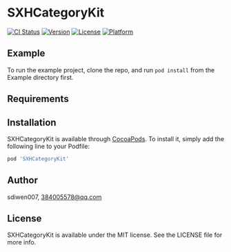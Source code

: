 # SXHCategoryKit

[![CI Status](https://img.shields.io/travis/sdiwen007/SXHCategoryKit.svg?style=flat)](https://travis-ci.org/sdiwen007/SXHCategoryKit)
[![Version](https://img.shields.io/cocoapods/v/SXHCategoryKit.svg?style=flat)](https://cocoapods.org/pods/SXHCategoryKit)
[![License](https://img.shields.io/cocoapods/l/SXHCategoryKit.svg?style=flat)](https://cocoapods.org/pods/SXHCategoryKit)
[![Platform](https://img.shields.io/cocoapods/p/SXHCategoryKit.svg?style=flat)](https://cocoapods.org/pods/SXHCategoryKit)

## Example

To run the example project, clone the repo, and run `pod install` from the Example directory first.

## Requirements

## Installation

SXHCategoryKit is available through [CocoaPods](https://cocoapods.org). To install
it, simply add the following line to your Podfile:

```ruby
pod 'SXHCategoryKit'
```

## Author

sdiwen007, 384005578@qq.com

## License

SXHCategoryKit is available under the MIT license. See the LICENSE file for more info.
